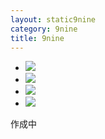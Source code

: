 ```yaml
---
layout: static9nine
category: 9nine
title: 9nine
---
```

<div class="flexslider">
<ul class="slides">
<li><img src="https://pbs.twimg.com/media/C_NW-MIV0AAUU5s.jpg" /></li>
<li><img src="https://pbs.twimg.com/media/C-uOSz0UMAAwCtE.jpg" /></li>
<li><img src="https://pbs.twimg.com/media/C6hVqA9U0AA7ta8.jpg" /></li>
<li><img src="https://pbs.twimg.com/media/C-p92UYUMAAzitd.jpg" /></li>
</ul>
</div>

作成中